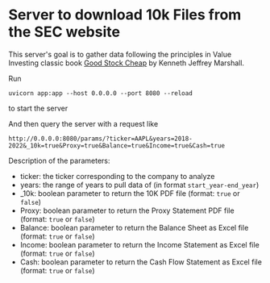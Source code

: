 # Server to download 10k Files from the SEC website

This server's goal is to gather data following the principles in Value Investing classic book [Good Stock Cheap](https://www.amazon.com/Good-Stocks-Cheap-Confidence-Outperformance/dp/125983607X) by Kenneth Jeffrey Marshall.

Run 
```
uvicorn app:app --host 0.0.0.0 --port 8080 --reload
```
to start the server

And then query the server with a request like
```
http://0.0.0.0:8080/params/?ticker=AAPL&years=2018-2022&_10k=true&Proxy=true&Balance=true&Income=true&Cash=true
```

Description of the parameters:
- ticker: the ticker corresponding to the company to analyze
- years: the range of years to pull data of (in format `start_year-end_year`)
- _10k: boolean parameter to return the 10K PDF file (format: `true` or `false`)
- Proxy: boolean parameter to return the Proxy Statement PDF file (format: `true` or `false`)
- Balance: boolean parameter to return the Balance Sheet as Excel file (format: `true` or `false`)
- Income: boolean parameter to return the Income Statement as Excel file (format: `true` or `false`)
- Cash: boolean parameter to return the Cash Flow Statement as Excel file (format: `true` or `false`)
